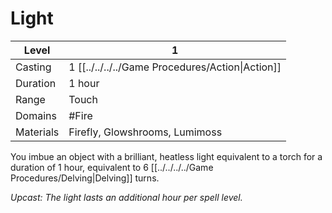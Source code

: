 # Light

| Level     | 1                                                  |
| --------- | -------------------------------------------------- |
| Casting   | 1 [[../../../../Game Procedures/Action\|Action]] |
| Duration  | 1 hour                                             |
| Range     | Touch                                              |
| Domains   | #Fire                                              |
| Materials | Firefly, Glowshrooms, Lumimoss                     |

You imbue an object with a brilliant, heatless light equivalent to a torch for a duration of 1 hour, equivalent to 6 [[../../../../Game Procedures/Delving\|Delving]] turns.

*Upcast: The light lasts an additional hour per spell level.*